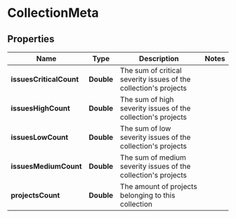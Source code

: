 

# CollectionMeta


## Properties

| Name | Type | Description | Notes |
|------------ | ------------- | ------------- | -------------|
|**issuesCriticalCount** | **Double** | The sum of critical severity issues of the collection&#39;s projects |  |
|**issuesHighCount** | **Double** | The sum of high severity issues of the collection&#39;s projects |  |
|**issuesLowCount** | **Double** | The sum of low severity issues of the collection&#39;s projects |  |
|**issuesMediumCount** | **Double** | The sum of medium severity issues of the collection&#39;s projects |  |
|**projectsCount** | **Double** | The amount of projects belonging to this collection |  |



